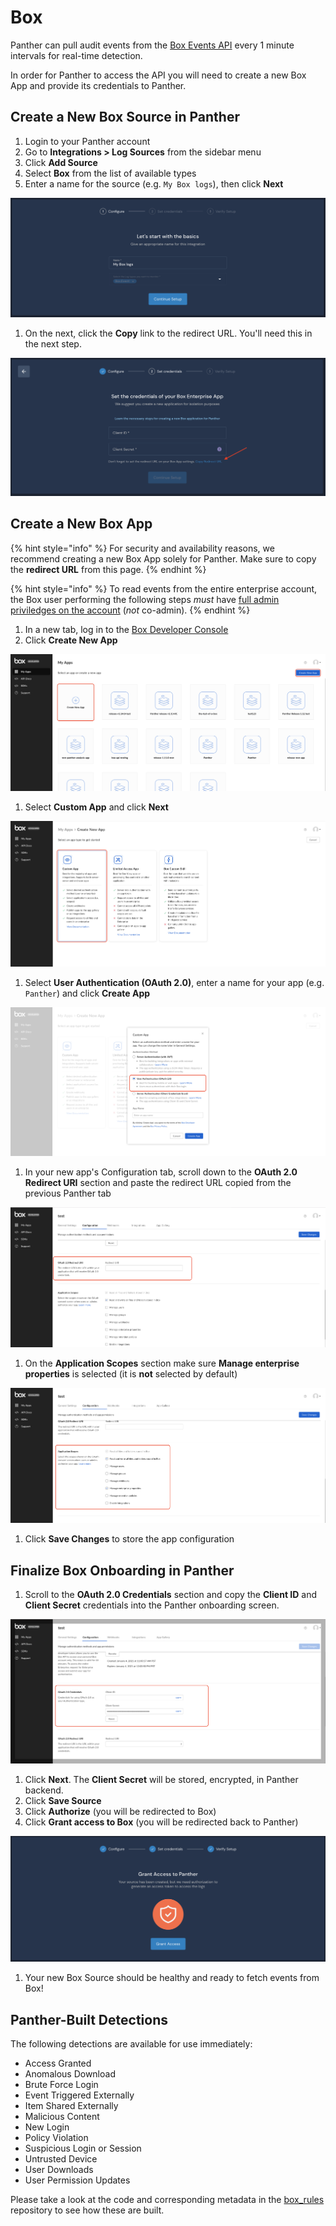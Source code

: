 # Box

Panther can pull audit events from the [Box Events API](https://developer.box.com/reference/get-events/) every 1 minute intervals for real-time detection.

In order for Panther to access the API you will need to create a new Box App and provide its credentials to Panther.

## Create a New Box Source in Panther

1. Login to your Panther account
2. Go to **Integrations > Log Sources** from the sidebar menu
3. Click **Add Source**
4. Select **Box** from the list of available types
5. Enter a name for the source (e.g. `My Box logs`), then click **Next**

![](../../../../.gitbook/assets/box-setup-page2.png)

1. On the next, click the **Copy** link to the redirect URL. You'll need this in the next step.

![](../../../../.gitbook/assets/box-setup-page3.png)

## Create a New Box App

{% hint style="info" %}
For security and availability reasons, we recommend creating a new Box App solely for Panther. Make sure to copy the **redirect URL** from this page.
{% endhint %}

{% hint style="info" %}
To read events from the entire enterprise account, the Box user performing the following steps _must_ have [full admin priviledges on the account](https://developer.box.com/guides/authentication/user-types/managed-users/#admin--co-admin-roles) (_not_ co-admin).
{% endhint %}

1. In a new tab, log in to the [Box Developer Console](https://app.box.com/developers/console)
2. Click **Create New App**

![](../../../../.gitbook/assets/box-new-app-page1.png)

1. Select **Custom App** and click **Next**

![](../../../../.gitbook/assets/box-new-app-page2.png)

1. Select **User Authentication (OAuth 2.0)**, enter a name for your app (e.g. `Panther`) and click **Create App**

![](../../../../.gitbook/assets/box-new-app-page3.png)

1. In your new app's Configuration tab, scroll down to the **OAuth 2.0 Redirect URI** section and paste the redirect URL copied from the previous Panther tab

![](../../../../.gitbook/assets/box-new-app-page4.png)

1. On the **Application Scopes** section make sure **Manage enterprise properties** is selected (it is **not** selected by default)

![](../../../../.gitbook/assets/box-new-app-page5.png)

1. Click **Save Changes** to store the app configuration

## Finalize Box Onboarding in Panther

1. Scroll to the **OAuth 2.0 Credentials** section and copy the **Client ID** and **Client Secret** credentials into the Panther onboarding screen.

![](../../../../.gitbook/assets/box-finalize-page1.png)

1. Click **Next**. The **Client Secret** will be stored, encrypted, in Panther backend.
2. Click **Save Source**
3. Click **Authorize** (you will be redirected to Box)
4. Click **Grant access to Box** (you will be redirected back to Panther)

![](../../../../.gitbook/assets/box-finalize-page2.png)

1. Your new Box Source should be healthy and ready to fetch events from Box!

## Panther-Built Detections

The following detections are available for use immediately:&#x20;

* Access Granted
* Anomalous Download
* Brute Force Login
* Event Triggered Externally
* Item Shared Externally
* Malicious Content
* New Login
* Policy Violation
* Suspicious Login or Session
* Untrusted Device
* User Downloads
* User Permission Updates

Please take a look at the code and corresponding metadata in the [box\_rules](https://github.com/panther-labs/panther-analysis/tree/master/box\_rules) repository to see how these are built.&#x20;
